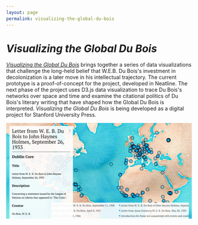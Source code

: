 ```yaml
---
layout: page
permalink: visualizing-the-global-du-bois
---
```

# *Visualizing the Global Du Bois*

[*Visualizing the Global Du Bois*](http://dubois.roopikarisam.com/cms/neatline/fullscreen/test) brings together a series of data visualizations that challenge the long-held belief that W.E.B. Du Bois's investment in decolonization is a later move in his intellectual trajectory. The current prototype is a proof-of-concept for the project, developed in Neatline. The next phase of the project uses D3.js data visualization to trace Du Bois's networks over space and time and examine the citational politics of Du Bois's literary writing that have shaped how the Global Du Bois is interpreted. *Visualizing the Global Du Bois* is being developed as a digital project for Stanford University Press.

![Screenshot from Visualizing the Global Du Bois that shows an an archival record for a letter from Du Bois to John Haynes Holmes on a statement issued by the League of Nations on Liberia ](img/visualizing-the-global-du-bois.png)
